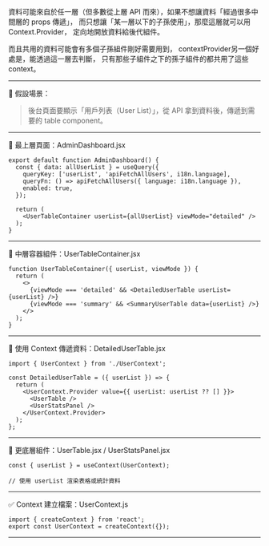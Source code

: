 
資料可能來自於任一層（但多數從上層 API 而來），如果不想讓資料「經過很多中間層的 props 傳遞」，
而只想讓「某一層以下的子孫使用」，那麼這層就可以用 Context.Provider，
定向地開放資料給後代組件。

而且共用的資料可能會有多個子孫組件剛好需要用到，
contextProvider另一個好處是，能透過這一層去判斷，
只有那些子組件之下的孫子組件的都共用了這些context。

---

🧠 假設場景：

> 後台頁面要顯示「用戶列表（User List）」，從 API 拿到資料後，傳遞到需要的 table component。

---

📍 最上層頁面：AdminDashboard.jsx

```
export default function AdminDashboard() {
  const { data: allUserList } = useQuery({
    queryKey: ['userList', 'apiFetchAllUsers', i18n.language],
    queryFn: () => apiFetchAllUsers({ language: i18n.language }),
    enabled: true,
  });

  return (
    <UserTableContainer userList={allUserList} viewMode="detailed" />
  );
}
```

---

📍 中層容器組件：UserTableContainer.jsx

```
function UserTableContainer({ userList, viewMode }) {
  return (
    <>
      {viewMode === 'detailed' && <DetailedUserTable userList={userList} />}
      {viewMode === 'summary' && <SummaryUserTable data={userList} />}
    </>
  );
}
```
---

📍 使用 Context 傳遞資料：DetailedUserTable.jsx

```
import { UserContext } from './UserContext';

const DetailedUserTable = ({ userList }) => {
  return (
    <UserContext.Provider value={{ userList: userList ?? [] }}>
      <UserTable />
      <UserStatsPanel />
    </UserContext.Provider>
  );
};

```
---

📍 更底層組件：UserTable.jsx / UserStatsPanel.jsx
```
const { userList } = useContext(UserContext);

// 使用 userList 渲染表格或統計資料
```

---

✅ Context 建立檔案：UserContext.js
```
import { createContext } from 'react';
export const UserContext = createContext({});

```
---
